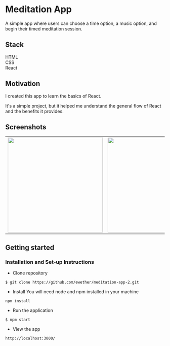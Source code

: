 # Meditation App

A simple app where users can choose a time option, a music option, and begin their timed meditation session.

## Stack

HTML <br>
CSS <br>
React <br>

## Motivation

I created this app to learn the basics of React.

It's a simple project, but it helped me understand the general flow of React and the benefits it provides.

## Screenshots

<table>
  <tr>
    <td><img src="" width="300px"></td>
    <td><img src="" width="300px"></td>
    <td><img src="" width="300px"></td>
  </tr>
</table>

## Getting started

### **Installation and Set-up Instructions**

- Clone repository

```
$ git clone https://github.com/ewether/meditation-app-2.git
```

- Install
  You will need node and npm installed in your machine

```
npm install
```

- Run the application

```
$ npm start
```

- View the app

`http://localhost:3000/`
